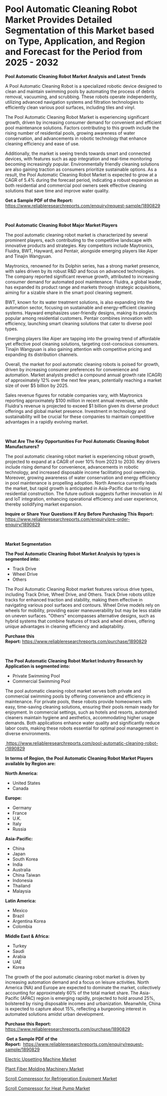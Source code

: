 <p><h1>Pool Automatic Cleaning Robot Market Provides Detailed Segmentation of this Market based on Type, Application, and Region and Forecast for the Period from 2025 - 2032</h1></p><p><strong>Pool Automatic Cleaning Robot Market Analysis and Latest Trends</strong></p>
<p><p>A Pool Automatic Cleaning Robot is a specialized robotic device designed to clean and maintain swimming pools by automating the process of debris removal, vacuuming, and scrubbing. These robots operate independently, utilizing advanced navigation systems and filtration technologies to efficiently clean various pool surfaces, including tiles and vinyl. </p><p>The Pool Automatic Cleaning Robot Market is experiencing significant growth, driven by increasing consumer demand for convenient and efficient pool maintenance solutions. Factors contributing to this growth include the rising number of residential pools, growing awareness of water conservation, and advancements in robotic technology that enhance cleaning efficiency and ease of use. </p><p>Additionally, the market is seeing trends towards smart and connected devices, with features such as app integration and real-time monitoring becoming increasingly popular. Environmentally friendly cleaning solutions are also gaining traction as consumers prioritize sustainable options. As a result, the Pool Automatic Cleaning Robot Market is expected to grow at a CAGR of 5.4% during the forecast period, indicating a robust expansion as both residential and commercial pool owners seek effective cleaning solutions that save time and improve water quality.</p></p>
<p><strong>Get a Sample PDF of the Report:&nbsp;</strong> <a href="https://www.reliableresearchreports.com/enquiry/request-sample/1890829?utm_campaign=48&utm_medium=2&utm_source=Github&utm_content=ia&utm_term=01032025&utm_id=pool-automatic-cleaning-robot">https://www.reliableresearchreports.com/enquiry/request-sample/1890829</a></p>
<p>&nbsp;</p>
<p><strong>Pool Automatic Cleaning Robot Major Market Players</strong></p>
<p><p>The pool automatic cleaning robot market is characterized by several prominent players, each contributing to the competitive landscape with innovative products and strategies. Key competitors include Maytronics, Fluidra, BWT, Hayward, and Pentair, alongside emerging players like Aiper and Tinajin Wangyuan.</p><p>Maytronics, renowned for its Dolphin series, has a strong market presence, with sales driven by its robust R&D and focus on advanced technologies. The company reported significant revenue growth, attributed to increasing consumer demand for automated pool maintenance. Fluidra, a global leader, has expanded its product range and markets through strategic acquisitions, aiming for a sizable share in the smart pool cleaning segment.</p><p>BWT, known for its water treatment solutions, is also expanding into the automation sector, focusing on sustainable and energy-efficient cleaning systems. Hayward emphasizes user-friendly designs, making its products popular among residential customers. Pentair combines innovation with efficiency, launching smart cleaning solutions that cater to diverse pool types.</p><p>Emerging players like Aiper are tapping into the growing trend of affordable yet effective pool cleaning solutions, targeting cost-conscious consumers. Tinajin Wangyuan is also gaining attention with competitive pricing and expanding its distribution channels.</p><p>Overall, the market for pool automatic cleaning robots is poised for growth, driven by increasing consumer preferences for convenience and automation. Market analysts predict a compound annual growth rate (CAGR) of approximately 12% over the next few years, potentially reaching a market size of over $5 billion by 2025.</p><p>Sales revenue figures for notable companies vary, with Maytronics reporting approximately $100 million in recent annual revenues, while Fluidra's revenue is projected to exceed $1 billion given its diverse product offerings and global market presence. Investment in technology and sustainability will be crucial for these companies to maintain competitive advantages in a rapidly evolving market.</p></p>
<p>&nbsp;</p>
<p><strong>What Are The Key Opportunities For Pool Automatic Cleaning Robot Manufacturers?</strong></p>
<p><p>The pool automatic cleaning robot market is experiencing robust growth, projected to expand at a CAGR of over 10% from 2023 to 2030. Key drivers include rising demand for convenience, advancements in robotic technology, and increased disposable income facilitating pool ownership. Moreover, growing awareness of water conservation and energy efficiency in pool maintenance is propelling adoption. North America currently leads the market, but rapid growth is anticipated in Asia-Pacific due to rising residential construction. The future outlook suggests further innovation in AI and IoT integration, enhancing operational efficiency and user experience, thereby solidifying market expansion.</p></p>
<p><strong>Inquire or Share Your Questions If Any Before Purchasing This Report:</strong> <a href="https://www.reliableresearchreports.com/enquiry/pre-order-enquiry/1890829?utm_campaign=48&utm_medium=2&utm_source=Github&utm_content=ia&utm_term=01032025&utm_id=pool-automatic-cleaning-robot">https://www.reliableresearchreports.com/enquiry/pre-order-enquiry/1890829</a></p>
<p>&nbsp;</p>
<p><strong>Market Segmentation</strong></p>
<p><strong>The Pool Automatic Cleaning Robot Market Analysis by types is segmented into:</strong></p>
<p><ul><li>Track Drive</li><li>Wheel Drive</li><li>Others</li></ul></p>
<p><p>The Pool Automatic Cleaning Robot market features various drive types, including Track Drive, Wheel Drive, and Others. Track Drive robots utilize tracks for enhanced traction and stability, making them effective in navigating various pool surfaces and contours. Wheel Drive models rely on wheels for mobility, providing easier maneuverability but may be less stable on uneven surfaces. "Others" encompasses alternative designs, such as hybrid systems that combine features of track and wheel drives, offering unique advantages in cleaning efficiency and adaptability.</p></p>
<p><strong>Purchase this Report:&nbsp;</strong><a href="https://www.reliableresearchreports.com/purchase/1890829?utm_campaign=48&utm_medium=2&utm_source=Github&utm_content=ia&utm_term=01032025&utm_id=pool-automatic-cleaning-robot">https://www.reliableresearchreports.com/purchase/1890829</a></p>
<p>&nbsp;</p>
<p><strong>The Pool Automatic Cleaning Robot Market Industry Research by Application is segmented into:</strong></p>
<p><ul><li>Private Swimming Pool</li><li>Commercial Swimming Pool</li></ul></p>
<p><p>The pool automatic cleaning robot market serves both private and commercial swimming pools by offering convenience and efficiency in maintenance. For private pools, these robots provide homeowners with easy, time-saving cleaning solutions, ensuring their pools remain ready for enjoyment. In commercial settings, such as hotels and resorts, automated cleaners maintain hygiene and aesthetics, accommodating higher usage demands. Both applications enhance water quality and significantly reduce labor costs, making these robots essential for optimal pool management in diverse environments.</p></p>
<p><a href="https://www.reliableresearchreports.com/pool-automatic-cleaning-robot-r1890829?utm_campaign=48&utm_medium=2&utm_source=Github&utm_content=ia&utm_term=01032025&utm_id=pool-automatic-cleaning-robot">&nbsp;https://www.reliableresearchreports.com/pool-automatic-cleaning-robot-r1890829</a></p>
<p><strong>In terms of Region, the Pool Automatic Cleaning Robot Market Players available by Region are:</strong></p>
<p>
    <p> <strong> North America: </strong>
        <ul>
            <li>United States</li>
            <li>Canada</li>
        </ul>
        </p> 
    <p> <strong> Europe: </strong>
        <ul>
            <li>Germany</li>
            <li>France</li>
            <li>U.K.</li>
            <li>Italy</li>
            <li>Russia</li>
        </ul>
        </p> 
    <p> <strong> Asia-Pacific: </strong>
        <ul>
            <li>China</li>
            <li>Japan</li>
            <li>South Korea</li>
            <li>India</li>
            <li>Australia</li>
            <li>China Taiwan</li>
            <li>Indonesia</li>
            <li>Thailand</li>
            <li>Malaysia</li>
        </ul>
        </p> 
    <p> <strong> Latin America: </strong>
        <ul>
            <li>Mexico</li>
            <li>Brazil</li>
            <li>Argentina Korea</li>
            <li>Colombia</li>
        </ul>
        </p> 
    <p> <strong> Middle East & Africa: </strong>
        <ul>
            <li>Turkey</li>
            <li>Saudi</li>
            <li>Arabia</li>
            <li>UAE</li>
            <li>Korea</li>
        </ul>
    </p>
    </p>
<p><p>The growth of the pool automatic cleaning robot market is driven by increasing automation demand and a focus on leisure activities. North America (NA) and Europe are expected to dominate the market, collectively accounting for approximately 60% of the total market share. The Asia-Pacific (APAC) region is emerging rapidly, projected to hold around 25%, bolstered by rising disposable incomes and urbanization. Meanwhile, China is expected to capture about 15%, reflecting a burgeoning interest in automated solutions amidst urban development.</p></p>
<p><strong>Purchase this Report: </strong><a href="https://www.reliableresearchreports.com/purchase/1890829?utm_campaign=48&utm_medium=2&utm_source=Github&utm_content=ia&utm_term=01032025&utm_id=pool-automatic-cleaning-robot">https://www.reliableresearchreports.com/purchase/1890829</a></p>
<p>&nbsp;<strong>Get a Sample PDF of the Report:&nbsp;&nbsp;</strong><a href="https://www.reliableresearchreports.com/enquiry/request-sample/1890829?utm_campaign=48&utm_medium=2&utm_source=Github&utm_content=ia&utm_term=01032025&utm_id=pool-automatic-cleaning-robot">https://www.reliableresearchreports.com/enquiry/request-sample/1890829</a></p>
<p><strong></strong></p>
<p><p><a href="https://github.com/naingbiner7i/Market-Research-Report-List-1/blob/main/electric-upsetting-machine-market.md?utm_campaign=48&utm_medium=2&utm_source=Github&utm_content=ia&utm_term=01032025&utm_id=pool-automatic-cleaning-robot">Electric Upsetting Machine Market</a></p><p><a href="https://github.com/sutrejaron/Market-Research-Report-List-1/blob/main/plant-fiber-molding-machinery-market.md?utm_campaign=48&utm_medium=2&utm_source=Github&utm_content=ia&utm_term=01032025&utm_id=pool-automatic-cleaning-robot">Plant Fiber Molding Machinery Market</a></p><p><a href="https://github.com/baatetoshda/Market-Research-Report-List-1/blob/main/scroll-compressor-for-refrigeration-equipment-market.md?utm_campaign=48&utm_medium=2&utm_source=Github&utm_content=ia&utm_term=01032025&utm_id=pool-automatic-cleaning-robot">Scroll Compressor for Refrigeration Equipment Market</a></p><p><a href="https://github.com/siwerhommer97/Market-Research-Report-List-1/blob/main/scroll-compressor-for-heat-pump-market.md?utm_campaign=48&utm_medium=2&utm_source=Github&utm_content=ia&utm_term=01032025&utm_id=pool-automatic-cleaning-robot">Scroll Compressor for Heat Pump Market</a></p></p>